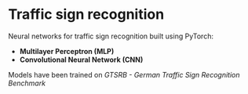 # Traffic sign recognition

Neural networks for traffic sign recognition built using PyTorch:

- **Multilayer Perceptron (MLP)**
- **Convolutional Neural Network (CNN)**

Models have been trained on *GTSRB - German Traffic Sign Recognition Benchmark*
